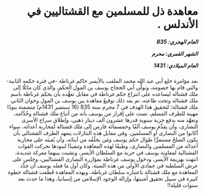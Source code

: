 <h1 dir="rtl">معاهدة ذل للمسلمين مع القشتاليين في الأندلس .</h1>

<h5 dir="rtl">العام الهجري:  835

الشهر القمري: محرم

العام الميلادي: 1431</h5>

<p dir="rtl">بعد مؤامرة خلع أبي عبد الله محمد الملقب بالأيسر حاكم غرناطة -في فترة حكمه الثانية- والتي قام بها خصومه، وتولِّي أبي الحجاج يوسف بن المول الحكم، والذي كان مائلًا إلى ملك قشتالة ليساعده على انتزاع حكم غرناطة في مقابل تعهُّده بأن يحكم غرناطة باسم ملك قشتالة وتحت طاعته، تم بعد ذلك توقيعُ معاهدة بين يوسف بن المول وخوان الثاني ملك قشتالة؛ لتحقيق هذا الهدف في 7 محرم سنة 835 (16 سبتمبر 1431م) متضمنة بنودًا مهينة للطرف المسلم، نصت على إقرار من يوسف بأنه من أتباع ملك قشتالة وخُدَّامه، وتعهَّد منه بدفع جزية سنوية قدرها عشرون ألف دينار ذهبي، وإطلاق سراح الأسرى النصارى، وأن يقدِّمَ يوسف ألفًا وخمسمائة فارس إلى ملك قشتالة لمحاربة أعدائه، سواء أكانوا من النصارى أو المسلمين. وفي مقابل هذه التنازلات يتعهد الطرف القشتالي بأن يكون الصلحُ مستمرًّا طوال حكم يوسف ومَن يخلُفُه من أبنائه، وأن يُعينَه على محاربة أعدائه من المسلمين والنصارى، وطبقًا لهذه المعاهدة وتنفيذًا لبنودها تحركت القوات القشتالية لمعاونة يوسف في حربة مع السلطان الأيسر، ونشبت بينهما معركة شديدة، انتهت بهزيمة الأيسر، ودخول يوسف غرناطة بمؤازرة النصارى القشتاليين، وجلس على عرش السلطنة في جمادى الأولى من هذه السنة، وكان أول ما فعله يوسف أن جدَّد المعاهدة مع ملك قشتالة باعتباره سلطان غرناطة، وبهذه المعاهدة قَطَعت قشتالة خطوة كبيرة في سبيل تحقيق أمنيتها، وإزالة الوجود الإسلامي من إسبانيا، وهذا ما حدث بعد سنوات قليلة!!‏</p></br>

